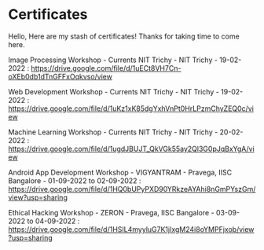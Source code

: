 # Certificates

Hello, Here are my stash of certificates! Thanks for taking time to come here.

Image Processing Workshop - Currents NIT Trichy - NIT Trichy - 19-02-2022 : https://drive.google.com/file/d/1uECt8VH7Cn-oXEb0db1dTnGFFxOqkvso/view

Web Development Workshop  - Currents NIT Trichy - NIT Trichy - 19-02-2022 : https://drive.google.com/file/d/1uKz1xK85dgYxhVnPt0HrLPzmChyZEQ0c/view

Machine Learning Workshop - Currents NIT Trichy - NIT Trichy - 20-02-2022 : https://drive.google.com/file/d/1ugdJBUJT_QkVGk55ay2Ql3G0pJqBxYgA/view

Android App Development Workshop  - VIGYANTRAM - Pravega, IISC Bangalore - 01-09-2022 to 02-09-2022 : https://drive.google.com/file/d/1HQ0bUPyPXD90YRkzeAYAhi8nGmPYszGm/view?usp=sharing

Ethical Hacking Workshop          - ZERON      - Pravega, IISC Bangalore - 03-09-2022 to 04-09-2022 : https://drive.google.com/file/d/1HSIL4myyluG7K1jIxgM24i8oYMPFjxob/view?usp=sharing
